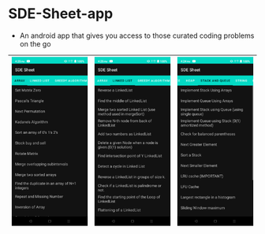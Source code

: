 # SDE-Sheet-app

- An android app that gives you access to those curated coding problems on the go

| <img src="https://github.com/harshraj9988/github-storage/blob/main/images/Screenshot_20220717-162505.png"> | <img src="https://github.com/harshraj9988/github-storage/blob/main/images/Screenshot_20220717-162512.png"> | <img src="https://github.com/harshraj9988/github-storage/blob/main/images/Screenshot_20220717-162458.png"> |
| ---------------------------------------------- | -------------------------------------------- | ------------------------------------------- |
